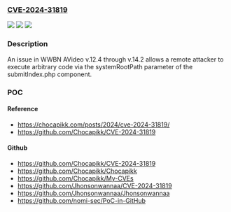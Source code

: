 ### [CVE-2024-31819](https://cve.mitre.org/cgi-bin/cvename.cgi?name=CVE-2024-31819)
![](https://img.shields.io/static/v1?label=Product&message=n%2Fa&color=blue)
![](https://img.shields.io/static/v1?label=Version&message=n%2Fa&color=blue)
![](https://img.shields.io/static/v1?label=Vulnerability&message=n%2Fa&color=brighgreen)

### Description

An issue in WWBN AVideo v.12.4 through v.14.2 allows a remote attacker to execute arbitrary code via the systemRootPath parameter of the submitIndex.php component.

### POC

#### Reference
- https://chocapikk.com/posts/2024/cve-2024-31819/
- https://github.com/Chocapikk/CVE-2024-31819

#### Github
- https://github.com/Chocapikk/CVE-2024-31819
- https://github.com/Chocapikk/Chocapikk
- https://github.com/Chocapikk/My-CVEs
- https://github.com/Jhonsonwannaa/CVE-2024-31819
- https://github.com/Jhonsonwannaa/Jhonsonwannaa
- https://github.com/nomi-sec/PoC-in-GitHub


